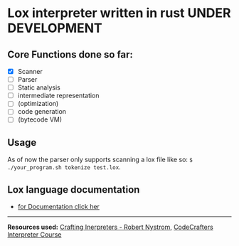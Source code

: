 # Lox interpreter written in rust **UNDER DEVELOPMENT**

## Core Functions done so far:

- [x] Scanner
- [ ] Parser
- [ ] Static analysis
- [ ] intermediate representation
- [ ] (optimization)
- [ ] code generation
- [ ] (bytecode VM)

## Usage

As of now the parser only supports scanning a lox file like so: `$ ./your_program.sh tokenize test.lox`.

## Lox language documentation

- [for Documentation click her](https://craftinginterpreters.com/the-lox-language.html)

---

**Resources used:** [Crafting Inerpreters - Robert Nystrom](https://craftinginterpreters.com/), [CodeCrafters Interpreter Course](https://app.codecrafters.io/courses/interpreter/introduction)
